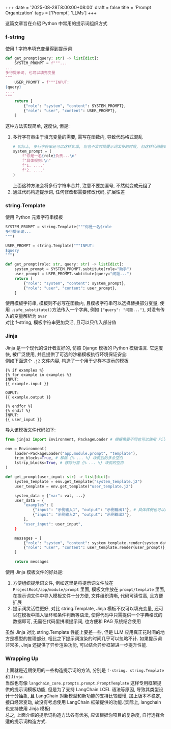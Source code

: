 +++
date = '2025-08-28T8:00:00+08:00'
draft = false
title = 'Prompt Organization'
tags = ['Prompt', 'LLMs']
+++

这篇文章旨在介绍 Python 中常用的提示词组织方式

### f-string

使用 f 字符串填充变量得到提示词

```Python
def get_prompt(query: str) -> list[dict]:
    SYSTEM_PROMPT = f"""...
...
多行提示词, 也可以填充变量
"""
    USER_PROMPT = f"""INPUT:
{query}
....
"""
    return [
        {"role": "system", "content": SYSTEM_PROMPT},
        {"role": "user", "content": USER_PROMPT},
    ]
```

这种方法实现简单, 速度快, 但是:

1. 多行字符串由于填充变量的需要, 需写在函数内, 导致代码格式混乱
   ```Python
   # 实际上, 多行字符串还可以这样实现, 但也不太时候提示词太多的时候, 但这样代码格式会更加优雅
   system_prompt = (
       f"你是一名{role}负责...\n"
       f"具体规则:\n"
       f"1. ...."
       f"2. ...."
   )
   ```
   上面这种方法会将多行字符串合并, 注意不要加逗号, 不然就变成元组了
2. 通过代码构造提示词, 任何修改都需要修改代码, 扩展性差

### string.Template

使用 Python 元素字符串模板

```Python
SYSTEM_PROMPT = string.Template("""你是一名$role
多行提示词...
""")

USER_PROMPT = string.Template("""INPUT:
$query
""")

def get_prompt(role: str, query: str) -> list[dict]:
    system_prompt = SYSTEM_PROMPT.subtitute(role="助手")
    user_prompt = USER_PROMPT.subtitute(query="问题...")
    return [
        {"role": "system", "content": system_prompt},
        {"role": "user", "content": user_prompt},
    ]
```

使用模板字符串, 模板则不必写在函数内, 且模板字符串可以选择替换部分变量, 使用 `.safe_substitute()`方法传入一个字典, 例如 `{"query": "问题..."}`, 对没有传入的变量解析为 `$var`  
对比 f-string, 模板字符串更加灵活, 且可以只传入部分值

### Jinja

Jinja 是一个现代的设计者友好的, 仿照 Django 模板的 Python 模板语言. 它速度快, 被广泛使用, 并且提供了可选的沙箱模板执行环境保证安全:  
例如下面这个 `.j2` 文件内容, 构造了一个用于少样本提示的模板

```Jinja
{% if examples %}
{% for example in examples %}
INPUT:
{{ example.input }}

OUPUT:
{{ example.output }}

{% endfor %}
{% endif %}
INPUT:
{{ user_input }}
```

导入该模板文件代码如下:

```Python
from jinja2 import Environment, PackageLoader # 根据需要不同也可以使用 FileSystemLoader

env = Environment(
    loader=PackageLoader("app.module.prompt", "template"),
    trim_blocks=True, # 移除 {% ... %} 块前后的多余空白
    lstrip_blocks=True, # 移除行首 {% ... %} 块前的空白
)

def get_prompt(user_input: str) -> list[dict]:
    system_template = env.get_template("system_template.j2")
    user_template = env.get_template("user_template.j2")

    system_data = {"var": val, ...}
    user_data = {
        "examples": [
            {"input": "示例输入1", "output": "示例输出1"}, # 具体样例也可以通过函数传入
            {"input": "示例输入2", "output": "示例输出2"},
        ],
        "user_input": user_input",
    }

    messages = [
        {"role": "system", "content": system_template.render(system_data)},
        {"role": "user", "content": user_template.render(user_prompt)},
    ]

    return messages
```

使用 Jinja 模板文件的好处是:

1. 方便组织提示词文件, 例如这里是将提示词文件放在 `ProjectRoot/app/module/prompt` 里面, 模板文件放在 `prompt/template` 里面, 在提示词文件中导入模板文件十分方便, 文件组织清晰, 代码可读性高, 且方便扩展
2. 提示词灵活性更好, 对比 string.Template, Jinja 模板不仅可以填充变量, 还可以在模板中插入循环和条件判断等语法, 使得代码中只需提供一个字典格式的数据即可, 无需在代码里拼凑提示词, 也方便和 RAG 系统结合使用

虽然 Jinja 对比 string.Template 性能上要差一些, 但是 LLM 应用真正花时间的地方是模型的推理部分, 相比之下提示词渲染的时间几乎可以忽略不计. 如果提示词非常多, Jinja 还提供了异步渲染功能, 可以结合异步框架进一步提升性能.

### Wrapping Up

上面就是近期使用的一些构造提示词的方法, 分别是 `f-string`、`string.Template` 和 `Jinja`.  
当然也有像 `langchain_core.prompts.prompt.PromptTemplate` 这样专用框架提供的提示词模板功能, 但是为了支持 LangChain LCEL 语法等原因, 导致其类型设计十分抽象, 且 LangChain 对新模型和新功能的支持比较缓慢, 加上版本不稳定, 接口经常变动, 故没有考虑使用 LangChain 框架提供的功能.(实际上, langchain 也支持使用 Jinja 模板)  
总之, 上面介绍的提示词构造方法各有优劣, 应该根据你项目的复杂度, 自行选择合适的提示词构造方式.

